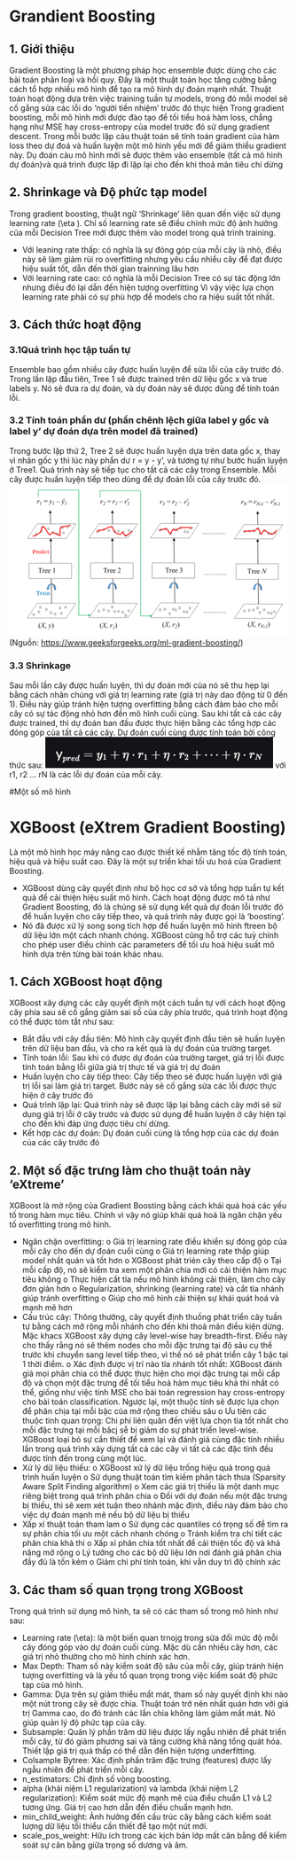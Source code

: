 # Grandient Boosting
## 1. Giới thiệu
Gradient Boosting là một phương pháp học ensemble được dùng cho các bài toán phân loại và hồi quy. Đây là một thuật toán học tăng cường bằng cách tổ hợp nhiều mô hình để tạo ra mô hình dự đoán mạnh nhất. Thuật toán hoạt động dựa trên việc training tuần tự models, trong đó mỗi model sẽ cố gắng sửa các lỗi do ‘người tiền nhiệm’ trước đó thực hiện
Trong gradient boosting, mỗi mô hình mới được đào tạo để tối tiểu hoá hàm loss, chẳng hạng như MSE hay cross-entropy của model trước đó sử dụng gradient descent. Trong mỗi bước lặp cảu thuật toán sẽ tính toán gradient của hàm loss theo dự đoá và huấn luyện một mô hình yếu mới để giảm thiểu gradient này. Dụ đoán cảu mô hình mới sẽ được thêm vào ensemble (tất cả mô hình dự đoán)và quá trình được lặp đi lặp lại cho đến khi thoả mãn tiêu chí dừng
## 2. Shrinkage và Độ phức tạp model
Trong gradient boosting, thuật ngữ ‘Shrinkage’ liên quan đến việc sử dụng learning rate (\eta ). Chỉ số learning rate sẽ điều chỉnh mức độ ảnh hưởng của mỗi Decision Tree mới được thêm vào model trong quá trình training.
-	Với leaning rate thấp: có nghĩa là sự đóng góp của mỗi cây là nhỏ, điều này sẽ làm giảm rủi ro overfitting nhưng yêu cầu nhiều cây để đạt được hiệu suất tốt, dẫn đến thời gian trainning lâu hơn
-	Với learning rate cao: có nghĩa là mỗi Decision Tree có sự tác động lớn nhưng điều đó lại dẫn đến hiện tượng overfitting
Vì vậy việc lựa chọn learning rate phải có sự phù hợp để models cho ra hiệu suất tốt nhất.
## 3. Cách thức hoạt động
### 3.1Quá trình học tập tuần tự
Ensemble bao gồm nhiều cây được huấn luyện để sửa lỗi của cây trước đó. Trong lần lặp đầu tiên, Tree 1 sẽ được trained trên dữ liệu gốc x và true labels y. Nó sẽ đưa ra dự đoán, và dự đoán này sẽ được dùng để tính toán lỗi.
### 3.2 Tính toán phần dư (phần chênh lệch giữa label y gốc và label y’ dự đoán dựa trên model đã trained)
Trong bước lặp thứ 2, Tree 2 sẽ được huấn luyện dựa trên data gốc  x, thay vì nhãn gốc y thì lúc này phần dư r = y - y’, và tương tự như bước huấn luyện ở Tree1. Quá trình này sẽ tiếp tục cho tất cả các cây trong Ensemble. Mỗi cây được huấn luyện tiếp theo dùng để dự đoán lỗi của cây trước đó.
 ![alt text](image.png)
(Nguồn: https://www.geeksforgeeks.org/ml-gradient-boosting/)
### 3.3 Shrinkage 
Sau mỗi lần cây được huấn luyện, thì dự đoán mới của nó sẽ thu hẹp lại bằng cách nhân chúng với giá trị learning rate (giá trị này dao động từ 0 đến 1). Điều này giúp tránh hiện tượng overfitting bằng cách đảm bảo cho mỗi cây có sự tác động nhỏ hơn đến mô hình cuối cùng.
Sau khi tất cả các cây được trained, thì dự đoán ban đầu được thực hiện bằng các tổng hợp các đóng góp của tất cả các cây. Dự đoán cuối cùng được tính toán bởi công thức sau: 
![alt text](image-1.png)
với r1, r2 ... rN là các lỗi dự đoán của mỗi cây.

#Một số mô hình
# XGBoost (eXtrem Gradient Boosting)
Là một mô hình học máy nâng cao được thiết kế nhằm tăng tốc độ tính toán, hiệu quả và hiệu suất cao. Đây là một sự triển khai tối ưu hoá của Gradient Boosting.
-	XGBoost dùng cây quyết định như bộ học cơ sở và tổng hợp tuần tự kết quả để cải thiện hiệu suất mô hình. Cách hoạt động được mô tả như Gradient Boosting, đó là chúng sẽ sử dụng kết quả dự đoán lỗi trước đó để huấn luyện cho cây tiếp theo, và quá trình này được gọi là ‘boosting’.
-	Nó đã được xử lý song song tích hợp để huấn luyện mô hinh ftreen bộ dữ liệu lớn một cách nhanh chóng. XGBoost cũng hỗ trợ các tuỳ chỉnh cho phép user điều chỉnh các parameters để tối ưu hoá hiệu suất mô hình dựa trên từng bài toán khác nhau.
## 1. Cách XGBoost hoạt động
XGBoost xây dựng các cây quyết định một cách tuần tự với cách hoạt động cây phía sau sẽ cố gắng giảm sai số của cây phía trước, quá trình hoạt động có thể được tóm tắt như sau: 
-	Bắt đầu với cây đầu tiên: Mô hình cây quyết định đầu tiên sẽ huấn luyện trên dữ liệu ban đầu, và cho ra kết quả là dự đoán của trường target.
-	Tính toán lỗi: Sau khi có được dự đoán của trường target, giá trị lỗi được tính toán bằng lỗi giữa giá trị thực tế và giá trị dự đoán
-	Huấn luyện cho cây tiếp theo: Cây tiếp theo sẽ được huấn luyện với giá trị lỗi sai làm giá trị target. Bước này sẽ cố gắng sửa các lỗi được thực hiện ở cây trước đó
-	Quá trình lặp lại: Quá trình này sẽ được lặp lại bằng cách cây mới sẽ sử dụng giá trị lỗi ở cây trước và được sử dụng để huấn luyện ở cây hiện tại cho đến khi đáp ứng được tiêu chí dừng.
-	Kết hợp các dự đoán: Dự đoán cuối cùng là tổng hợp của các dự đoán của các cây trước đó
## 2. Một số đặc trưng làm cho thuật toán này ‘eXtreme’
XGBoost là mở rộng của Gradient Boosting bằng cách khái quá hoá các yếu tố trong hàm mục tiêu. Chính vì vậy nó giúp khái quá hoá là ngăn chặn yếu tố overfitting trong mô hình.
-	Ngăn chặn overfitting:
o	Giá trị learning rate điều khiển sự đóng góp của mỗi cây cho đến dự đoán cuối cùng
o	Giá trị learning rate thấp giúp model nhất quán và tốt hơn
o	XGBoost phát triẻn cây theo cấp độ
o	Tại mỗi cấp độ, nó sẽ kiểm tra xem một phân chia mới có cải thiện hàm mục tiêu không
o	Thực hiện cắt tỉa nếu mô hình không cải thiện, làm cho cây đơn giản hơn
o	Regularization, shrinking (learning rate) và cắt tỉa nhánh giúp tránh overfitting
o	Giúp cho mô hình cải thiện sự khái quát hoá và mạnh mẽ hơn
-	Cấu trúc cây:
Thông thường, cây quyết định thuồng phát triển cây tuần tự bằng cách mở rộng mỗi nhánh cho đến khi thoả mãn điều kiện dừng. Mặc khacs XGBoost xây dựng cây level-wise hay breadth-first. Điều này cho thấy rằng nó sẽ thêm nodes cho mỗi đặc trưng tại độ sâu cụ thể trước khi chuyển sang level tiếp theo, vì thế nó sẽ phát triển cây 1 bậc tại 1 thời điểm.
o	Xác định được vị trí nào tỉa nhánh tốt nhất: XGBoost đánh giá mọi phân chia có thể được thực hiện cho mọi đặc trưng tại mỗi cấp độ và chọn một đặc trưng để tối tiểu hoá hàm mục tiêu khả thi nhất có thể, giống như việc tính MSE cho bài toán regression hay cross-entropy  cho bài toán classification.
Ngược lại, một thuộc tính sẽ được lựa chọn để phân chịa tại mỗi bậc của mở rộng theo chiều sâu
o	Ưu tiên các thuộc tính quan trọng: Chi phí liên quân đến việt lựa chọn tỉa tốt nhất cho mỗi đặc trưng tại mỗi bâcj sễ bị giảm do sự phát triển level-wise. XGBoost loại bỏ sự cần thiết để xem lại và đánh giá cùng đặc tính nhiều lần trong quá trình xây dựng tất cả các cây vì tất cả các đặc tính đều được tính đến trong cùng một lúc.
-	Xử lý dữ liệu thiếu:
o	XGBoost xử lý dữ liệu trống hiệu quả trong quá trình huấn luyện 
o	Sử dụng thuật toán tìm kiếm phân tách thưa (Sparsity Aware Split Finding algorithm)
o	Xem các giá trị thiếu là một danh mục riêng biệt trong quá trình phân chia
o	Đối với dự đoán nếu một đặc trưng bị thiếu, thì sẽ xem xét tuân theo nhánh mặc định, điều này đảm bảo cho việc dự đoán mạnh mẽ nếu bộ dữ liệu bị thiếu
-	Xấp xỉ thuật toán tham lam
o	Sử dụng các quantiles có trọng số để tìm ra sự phân chia tối ưu một cách nhanh  chóng
o	Tránh kiểm tra chi tiết các phân chia khả thi
o	Xấp xỉ phân chia tốt nhất để cải thiện tốc độ và khả năng mở rộng
o	Lý tưởng cho các bộ dữ liệu lớn nơi đánh giá phân chia đầy đủ là tốn kém
o	Giảm chi phí tính toán, khi vẫn duy trì độ chính xác
## 3. Các tham số quan trọng trong XGBoost
Trong quá trình sử dụng mô hình, ta sẽ có các tham số trong mô hình như sau:
-	Learning rate (\eta): là một biến quan trnojg trong sửa đổi mức độ mỗi cây đóng góp vào dự đoán cuối cùng. Mặc dù cần nhiều cây hơn, các giá trị nhỏ thường cho mô hình chính xác hơn.
-	Max Depth: Tham số này kiểm soát độ sâu của mỗi cây, giúp tránh hiện tượng overfitting và là yếu tố quan trọng trong việc kiểm soát độ phức tạp của mô hình. 
-	Gamma: Dựa trên sự giảm thiểu mất mát, tham số này quyết định khi nào một nút trong cây sẽ được chia. Thuật toán trở nên nhất quán hơn với giá trị Gamma cao, do đó tránh các lần chia không làm giảm mất mát. Nó giúp quản lý độ phức tạp của cây. 
-	Subsample: Quản lý phần trăm dữ liệu được lấy ngẫu nhiên để phát triển mỗi cây, từ đó giảm phương sai và tăng cường khả năng tổng quát hóa. Thiết lập giá trị quá thấp có thể dẫn đến hiện tượng underfitting. 
-	Colsample Bytree: Xác định phần trăm đặc trưng (features) được lấy ngẫu nhiên để phát triển mỗi cây. 
-	n_estimators: Chỉ định số vòng boosting. 
-	alpha (khái niệm L1 regularization) và lambda (khái niệm L2 regularization): Kiểm soát mức độ mạnh mẽ của điều chuẩn L1 và L2 tương ứng. Giá trị cao hơn dẫn đến điều chuẩn mạnh hơn. 
-	min_child_weight: Ảnh hưởng đến cấu trúc cây bằng cách kiểm soát lượng dữ liệu tối thiểu cần thiết để tạo một nút mới. 
-	scale_pos_weight: Hữu ích trong các kịch bản lớp mất cân bằng để kiểm soát sự cân bằng giữa trọng số dương và âm.
